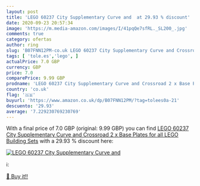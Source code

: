 ```yaml
---
layout: post
title: 'LEGO 60237 City Supplementary Curve and  at 29.93 % discount'
date: 2020-09-23 20:57:34
image: 'https://m.media-amazon.com/images/I/41pqQe7sfRL._SL200_.jpg'
comments: true
category: ofertas
author: ring
slug: 'B07FNN12PM-co.uk LEGO 60237 City Supplementary Curve and Crossroad 2 x...'
tags: [ 'tole.es','lego', ]
actualPrice: 7.0 GBP
currency: GBP
price: 7.0
comparePrice: 9.99 GBP
prodname: 'LEGO 60237 City Supplementary Curve and Crossroad 2 x Base Plates for all LEGO Building Sets'
country: 'co.uk'
flag: '🇬🇧'
buyurl: 'https://www.amazon.co.uk/dp/B07FNN12PM/?tag=tolees0a-21'
descuento: '29.93'
average: '7.229230769230769'
---
```


With a final price of 7.0 GBP (original: 9.99 GBP) you can find [LEGO 60237 City Supplementary Curve and Crossroad 2 x Base Plates for all LEGO Building Sets](https://www.amazon.co.uk/dp/B07FNN12PM/?tag=tolees0a-21) with a  29.93 % discount here:

[![LEGO 60237 City Supplementary Curve and ](https://m.media-amazon.com/images/I/41pqQe7sfRL._SL200_.jpg)](https://www.amazon.co.uk/dp/B07FNN12PM/?tag=tolees0a-21)

ℹ️:


[🛒 Buy it!!](https://www.amazon.co.uk/dp/B07FNN12PM/?tag=tolees0a-21)
